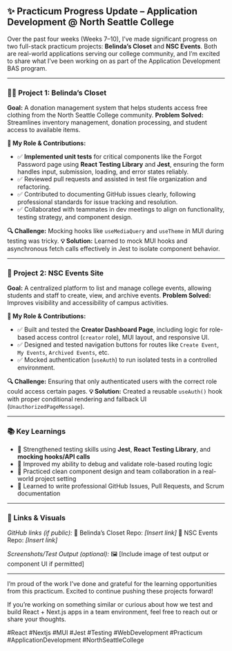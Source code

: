 ## ✨ Practicum Progress Update – Application Development @ North Seattle College

Over the past four weeks (Weeks 7–10), I’ve made significant progress on two full-stack practicum projects: **Belinda’s Closet** and **NSC Events**. Both are real-world applications serving our college community, and I’m excited to share what I’ve been working on as part of the Application Development BAS program.

---

### 👩‍💻 Project 1: Belinda’s Closet

**Goal:** A donation management system that helps students access free clothing from the North Seattle College community.
**Problem Solved:** Streamlines inventory management, donation processing, and student access to available items.

**🔧 My Role & Contributions:**

* ✅ **Implemented unit tests** for critical components like the Forgot Password page using **React Testing Library** and **Jest**, ensuring the form handles input, submission, loading, and error states reliably.
* ✅ Reviewed pull requests and assisted in test file organization and refactoring.
* ✅ Contributed to documenting GitHub issues clearly, following professional standards for issue tracking and resolution.
* ✅ Collaborated with teammates in dev meetings to align on functionality, testing strategy, and component design.

**🔍 Challenge:** Mocking hooks like `useMediaQuery` and `useTheme` in MUI during testing was tricky.
**💡 Solution:** Learned to mock MUI hooks and asynchronous fetch calls effectively in Jest to isolate component behavior.

---

### 🎉 Project 2: NSC Events Site

**Goal:** A centralized platform to list and manage college events, allowing students and staff to create, view, and archive events.
**Problem Solved:** Improves visibility and accessibility of campus activities.

**🔧 My Role & Contributions:**

* ✅ Built and tested the **Creator Dashboard Page**, including logic for role-based access control (`creator` role), MUI layout, and responsive UI.
* ✅ Designed and tested navigation buttons for routes like `Create Event`, `My Events`, `Archived Events`, etc.
* ✅ Mocked authentication (`useAuth`) to run isolated tests in a controlled environment.

**🔍 Challenge:** Ensuring that only authenticated users with the correct role could access certain pages.
**💡 Solution:** Created a reusable `useAuth()` hook with proper conditional rendering and fallback UI (`UnauthorizedPageMessage`).

---

### 📚 Key Learnings

* 📌 Strengthened testing skills using **Jest**, **React Testing Library**, and **mocking hooks/API calls**
* 📌 Improved my ability to debug and validate role-based routing logic
* 📌 Practiced clean component design and team collaboration in a real-world project setting
* 📌 Learned to write professional GitHub Issues, Pull Requests, and Scrum documentation

---

### 🔗 Links & Visuals

*GitHub links (if public):*
🔗 Belinda’s Closet Repo: *\[Insert link]*
🔗 NSC Events Repo: *\[Insert link]*

*Screenshots/Test Output (optional):*
🖼️ \[Include image of test output or component UI if permitted]

---

I’m proud of the work I’ve done and grateful for the learning opportunities from this practicum. Excited to continue pushing these projects forward!

If you’re working on something similar or curious about how we test and build React + Next.js apps in a team environment, feel free to reach out or share your thoughts.

\#React #Nextjs #MUI #Jest #Testing #WebDevelopment #Practicum #ApplicationDevelopment #NorthSeattleCollege



